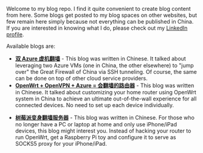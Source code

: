 Welcome to my blog repo. I find it quite convenient to create blog content from here. Some blogs get posted to my blog spaces on other websites, but few remain here simply because not everything can be published in China. If you are interested in knowing what I do, please check out my [LinkedIn profile](https://www.linkedin.com/in/martincai).

Available blogs are:
* **[双 Azure 虚机翻墙](https://github.com/martincai/blogs/blob/master/azure-2vm-ssh.md)** - This blog was written in Chinese. It talked about leveraging two Azure VMs (one in China, the other elsewhere) to "jump over" the Great Firewall of China via SSH tunneling. Of course, the same can be done on top of other cloud service providers.
* **[OpenWrt + OpenVPN + Azure = 会翻墙的路由器](https://github.com/martincai/blogs/blob/master/openwrt%2Bopenvpn%2Bazure.md)** - This blog was written in Chinese. It talked about customizing your home router using OpenWrt system in China to achieve an ultimate out-of-the-wall experience for all connected devices. No need to set up each device individually.
- **[树莓派变身翻墙服务器](https://github.com/martincai/blogs/blob/master/raspberrypi-azure-ssh.md)** - This blog was written in Chinese. For those who no longer have a PC or laptop at home and only use iPhone/iPad devices, this blog might interest you. Instead of hacking your router to run OpenWrt, get a Raspberry Pi toy and configure it to serve as SOCKS5 proxy for your iPhone/iPad.
